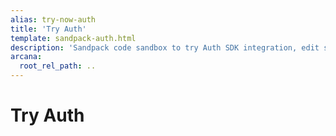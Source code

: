 ```yaml
---
alias: try-now-auth
title: 'Try Auth'
template: sandpack-auth.html
description: 'Sandpack code sandbox to try Auth SDK integration, edit sample code and run it, see results in preview.'
arcana:
  root_rel_path: ..
---
```


# Try Auth

<div></div>